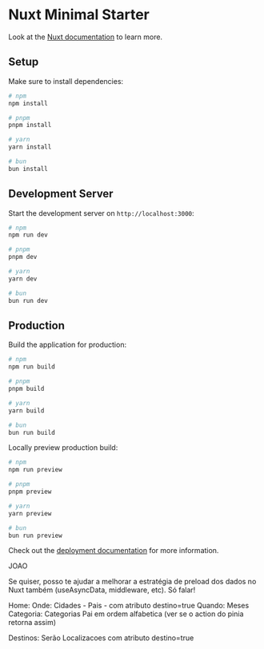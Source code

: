 # Nuxt Minimal Starter

Look at the [Nuxt documentation](https://nuxt.com/docs/getting-started/introduction) to learn more.

## Setup

Make sure to install dependencies:

```bash
# npm
npm install

# pnpm
pnpm install

# yarn
yarn install

# bun
bun install
```

## Development Server

Start the development server on `http://localhost:3000`:

```bash
# npm
npm run dev

# pnpm
pnpm dev

# yarn
yarn dev

# bun
bun run dev
```

## Production

Build the application for production:

```bash
# npm
npm run build

# pnpm
pnpm build

# yarn
yarn build

# bun
bun run build
```

Locally preview production build:

```bash
# npm
npm run preview

# pnpm
pnpm preview

# yarn
yarn preview

# bun
bun run preview
```

Check out the [deployment documentation](https://nuxt.com/docs/getting-started/deployment) for more information.

JOAO

Se quiser, posso te ajudar a melhorar a estratégia de preload dos dados no Nuxt também (useAsyncData, middleware, etc). Só falar!


Home: 
Onde: Cidades - Pais - com atributo destino=true
Quando: Meses
Categoria: Categorias Pai em ordem alfabetica (ver se o action do pinia retorna assim)

Destinos: Serão Localizacoes com atributo destino=true